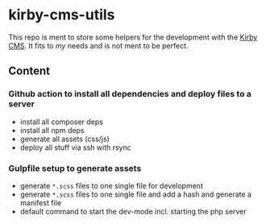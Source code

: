 # kirby-cms-utils

This repo is ment to store some helpers for the development with the [Kirby CMS](https://getkirby.com/).
It fits to _my_ needs and is not ment to be perfect.

## Content

### Github action to install all dependencies and deploy files to a server
- install all composer deps
- install all npm deps
- generate all assets (css/js)
- deploy all stuff via ssh with rsync

### Gulpfile setup to generate assets
- generate `*.scss` files to one single file for development
- generate `*.scss` files to one single file and add a hash and generate a manifest file
- default command to start the dev-mode incl. starting the php server
